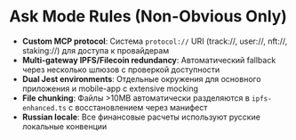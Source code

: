 # Ask Mode Rules (Non-Obvious Only)

- **Custom MCP protocol**: Система `protocol://` URI (track://, user://, nft://, staking://) для доступа к провайдерам
- **Multi-gateway IPFS/Filecoin redundancy**: Автоматический fallback через несколько шлюзов с проверкой доступности
- **Dual Jest environments**: Отдельные окружения для основного приложения и mobile-app с extensive mocking
- **File chunking**: Файлы >10MB автоматически разделяются в `ipfs-enhanced.ts` с восстановлением через манифест
- **Russian locale**: Все финансовые расчеты используют русские локальные конвенции